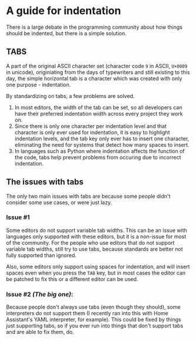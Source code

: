 # A guide for indentation
There is a large debate in the programming community about how things should be indented, but there is a simple solution.

## **TABS**
A part of the original ASCII character set (character code `9` in ASCII, `U+0009` in unicode), originiating from the days of typewriters and still existing to this day, the simple horizontal tab is a character which was created with only one purpose - indentation.

By standardizing on tabs, a few problems are solved.
 1. In most editors, the width of the tab can be set, so all developers can have their preferred indentation width across every project they work on.
 2. Since there is only one character per indentation level and that character is only ever used for indentation, it is easy to highlight indentation levels, and the tab key only ever has to insert one character, eliminating the need for systems that detect how many spaces to insert.
 3. In languages such as Python where indentation affects the function of the code, tabs help prevent problems from occuring due to incorrect indentation.

## The issues with tabs
The only two main issues with tabs are because some people didn't consider some use cases, or were just lazy.

### **Issue #1**
Some editors do not support variable tab widths. This can be an issue with languages only supported with these editors, but it is a non-issue for most of the community. For the people who use editors that do not support variable tab widths, still try to use tabs, because standards are better not fully supported than ignored.

Also, some editors only support using spaces for indentation, and will insert spaces even when you press the `TAB` key, but in most cases the editor can be patched to fix this or a different editor can be used.

### **Issue #2 *(The big one)*:**
Because people don't always use tabs (even though they should), some interpreters do not support them (I recently ran into this with Home Assistant's YAML interpreter, for example). This could be fixed by things just supporting tabs, so if you ever run into things that don't support tabs and are able to fix them, do.
